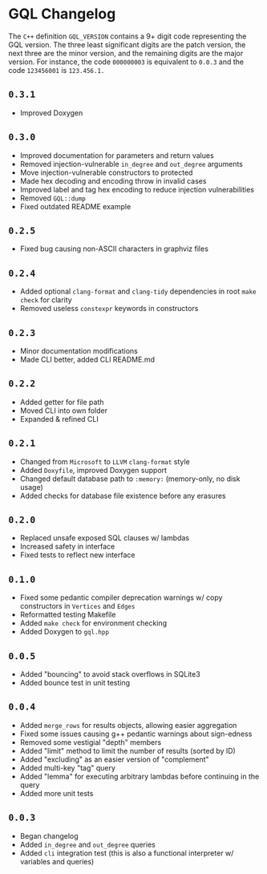 
# GQL Changelog

The `C++` definition `GQL_VERSION` contains a 9+ digit code
representing the GQL version. The three least significant digits
are the patch version, the next three are the minor version, and
the remaining digits are the major version. For instance, the
code `000000003` is equivalent to `0.0.3` and the code
`123456001` is `123.456.1.`

## `0.3.1`
- Improved Doxygen

## `0.3.0`
- Improved documentation for parameters and return values
- Removed injection-vulnerable `in_degree` and `out_degree`
    arguments
- Move injection-vulnerable constructors to protected
- Made hex decoding and encoding throw in invalid cases
- Improved label and tag hex encoding to reduce injection
    vulnerabilities
- Removed `GQL::dump`
- Fixed outdated README example

## `0.2.5`
- Fixed bug causing non-ASCII characters in graphviz files

## `0.2.4`
- Added optional `clang-format` and `clang-tidy` dependencies in
    root `make check` for clarity
- Removed useless `constexpr` keywords in constructors

## `0.2.3`
- Minor documentation modifications
- Made CLI better, added CLI README.md

## `0.2.2`
- Added getter for file path
- Moved CLI into own folder
- Expanded & refined CLI

## `0.2.1`
- Changed from `Microsoft` to `LLVM` `clang-format` style
- Added `Doxyfile`, improved Doxygen support
- Changed default database path to `:memory:` (memory-only, no
    disk usage)
- Added checks for database file existence before any erasures

## `0.2.0`
- Replaced unsafe exposed SQL clauses w/ lambdas
- Increased safety in interface
- Fixed tests to reflect new interface

## `0.1.0`
- Fixed some pedantic compiler deprecation warnings w/ copy
    constructors in `Vertices` and `Edges`
- Reformatted testing Makefile
- Added `make check` for environment checking
- Added Doxygen to `gql.hpp`

## `0.0.5`
- Added "bouncing" to avoid stack overflows in SQLite3
- Added bounce test in unit testing

## `0.0.4`
- Added `merge_rows` for results objects, allowing easier
    aggregation
- Fixed some issues causing g++ pedantic warnings about
    sign-edness
- Removed some vestigial "depth" members
- Added "limit" method to limit the number of results (sorted
    by ID)
- Added "excluding" as an easier version of "complement"
- Added multi-key "tag" query
- Added "lemma" for executing arbitrary lambdas before
    continuing in the query
- Added more unit tests

## `0.0.3`
- Began changelog
- Added `in_degree` and `out_degree` queries
- Added `cli` integration test (this is also a functional
    interpreter w/ variables and queries)
